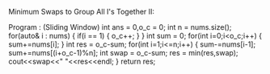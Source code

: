 Minimum Swaps to Group All I's Together II:

Program : (Sliding Window)
  int ans = 0,o_c = 0;
        int n = nums.size();
        for(auto& i : nums)
        {
            if(i == 1)
            {
                o_c++;
            }
        }
        int sum = 0;
        for(int i=0;i<o_c;i++)
        {
            sum+=nums[i];
        }
        int res = o_c-sum;
        for(int i=1;i<=n;i++)
        {
            sum-=nums[i-1];
            sum+=nums[(i+o_c-1)%n];
            int swap = o_c-sum;
            res = min(res,swap);
            cout<<swap<<" "<<res<<endl;
        }
        return res;
